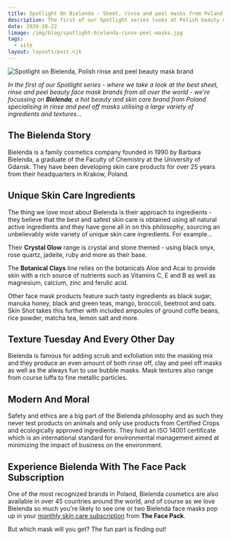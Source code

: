 ```yaml
---
title: Spotlight On Bielenda - Sheet, rinse and peel masks from Poland
description: The first of our Spotlight series looks at Polish beauty mask brand Bielenda
date: 2020-10-22
limage: /img/blog/spotlight-bielenda-rinse-peel-masks.jpg
tags:
  - site
layout: layouts/post.njk
---
```


![Spotlight on Bielenda, Polish rinse and peel beauty mask brand](https://www.thefacepack.com/img/blog/spotlight-bielenda-rinse-peel-masks.jpg#title)

<em>In the first of our Spotlight series - where we take a look at the best sheet, rinse and peel beauty face mask brands from all over the world - we're focussing on <strong>Bielenda</strong>, a hot beauty and skin care brand from Poland specialising in rinse and peel off masks utilising a large variety of ingredients and textures...</em>

## The Bielenda Story
Bielenda is a family cosmetics company founded in 1990 by Barbara Bielenda, a graduate of the Faculty of Chemistry at the University of Gdansk. They have been developing skin care products for over 25 years from their headquarters in Krakow, Poland. 

## Unique Skin Care Ingredients
The thing we love most about Bielenda is their approach to ingredients - they believe that the best and safest skin care is obtained using all natural active ingredients and they have gone all in on this philosophy, sourcing an unbelievably wide variety of unique skin care ingredients. For example...

Their **Crystal Glow** range is crystal and stone themed - using black onyx, rose quartz, jadeite, ruby and more as their base. 

The **Botanical Clays** line relies on the botanicals Aloe and Acai to provide skin with a rich source of nutrients such as Vitamins C, E and B as well as magnesium, calcium, zinc and ferulic acid.

Other face mask products feature such tasty ingredients as black sugar, manuka honey, black and green teas, mango, broccoli, beetroot and oats. Skin Shot takes this further with included ampoules of ground coffe beans, rice powder, matcha tea, lemon salt and more.

## Texture Tuesday And Every Other Day
Bielenda is famous for adding scrub and exfoliation into the masking mix and they produce an even amount of both rinse off, clay and peel off masks as well as the always fun to use bubble masks. Mask textures also range from course luffa to fine metallic particles.

## Modern And Moral
Safety and ethics are a big part of the Bielenda philosophy and as such they never test products on animals and only use products from Certified Crops and ecologically approved ingredients. They hold an ISO 14001 certificate which is an international standard for environmental management aimed at minimizing the impact of business on the environment.

## Experience Bielenda With The Face Pack Subscription
One of the most recognized brands in Poland, Bielenda cosmetics are also available in over 45 countries around the world, and of course as we love Bielenda so much you're likely to see one or two Bielenda face masks pop up in your [monthly skin care subscription](https://www.thefacepack.com/subscribe)  from **The Face Pack**. 

But which mask will you get? The fun part is finding out!